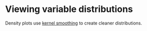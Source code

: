 # Viewing variable distributions 

Density plots use [kernel smoothing](https://ggplot2-book.org/statistical-summaries.html) to create cleaner distributions. 
